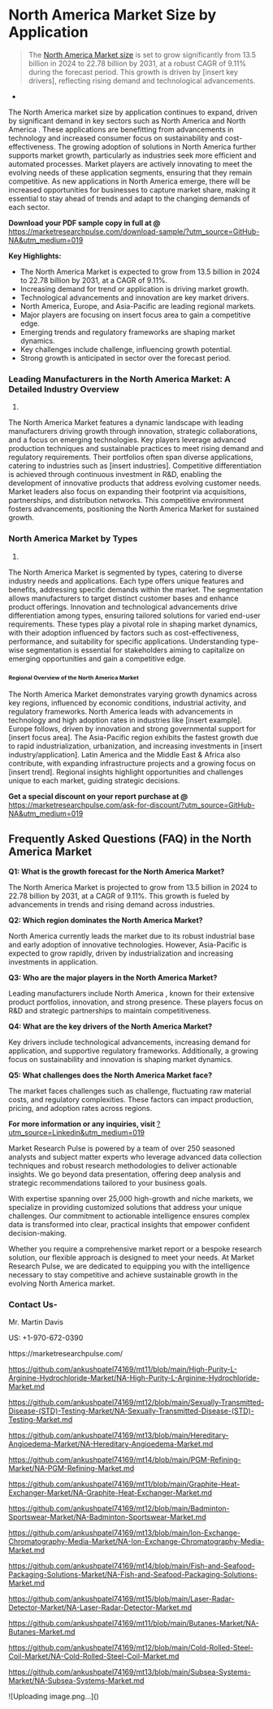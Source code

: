 <h1>North America  Market&nbsp;Size by Application</h1><blockquote><p>The <a href="https://marketresearchpulse.com/download-sample/?utm_source=GitHub-NA&amp;utm_medium=019">North America  Market size</a> is set to grow significantly from 13.5 billion in 2024 to 22.78 billion by 2031, at a robust CAGR of 9.11% during the forecast period. This growth is driven by [insert key drivers], reflecting rising demand and technological advancements.</p></blockquote><ul><li></li></ul><p>The North America  market size by application continues to expand, driven by significant demand in key sectors such as North America  and North America . These applications are benefitting from advancements in technology and increased consumer focus on sustainability and cost-effectiveness. The growing adoption of solutions in North America  further supports market growth, particularly as industries seek more efficient and automated processes. Market players are actively innovating to meet the evolving needs of these application segments, ensuring that they remain competitive. As new applications in North America  emerge, there will be increased opportunities for businesses to capture market share, making it essential to stay ahead of trends and adapt to the changing demands of each sector.</p><p><strong>Download your PDF sample copy in full at @ </strong><a href="https://marketresearchpulse.com/download-sample/?utm_source=GitHub-NA&amp;utm_medium=019">https://marketresearchpulse.com/download-sample/?utm_source=GitHub-NA&amp;utm_medium=019</a></p><p><strong>Key Highlights: </strong></p><ul><li>The North America  Market is expected to grow from 13.5 billion in 2024 to 22.78 billion by 2031, at a CAGR of 9.11%.</li><li>Increasing demand for trend or application is driving market growth.</li><li>Technological advancements and innovation are key market drivers.</li><li>North America, Europe, and Asia-Pacific are leading regional markets.</li><li>Major players are focusing on insert focus area to gain a competitive edge.</li><li>Emerging trends and regulatory frameworks are shaping market dynamics.</li><li>Key challenges include challenge, influencing growth potential.</li><li>Strong growth is anticipated in sector over the forecast period.</li></ul><h3>Leading Manufacturers in the North America  Market: A Detailed Industry Overview</h3><ol><li></li></ol><div class="flex max-w-full flex-col flex-grow"><div class="min-h-8 text-message flex w-full flex-col items-end gap-2 whitespace-normal break-words [.text-message+&amp;]:mt-5" dir="auto" data-message-author-role="assistant" data-message-id="fd8432e4-4910-450d-b182-61b7bfb0a01f" data-message-model-slug="gpt-4o"><div class="flex w-full flex-col gap-1 empty:hidden first:pt-[3px]"><div class="markdown prose w-full break-words dark:prose-invert light"><p>The North America  Market features a dynamic landscape with leading manufacturers driving growth through innovation, strategic collaborations, and a focus on emerging technologies. Key players leverage advanced production techniques and sustainable practices to meet rising demand and regulatory requirements. Their portfolios often span diverse applications, catering to industries such as [insert industries]. Competitive differentiation is achieved through continuous investment in R&amp;D, enabling the development of innovative products that address evolving customer needs. Market leaders also focus on expanding their footprint via acquisitions, partnerships, and distribution networks. This competitive environment fosters advancements, positioning the North America  Market for sustained growth.</p></div></div></div></div><h3>North America  Market by Types</h3><ol><li></li></ol><div class="flex max-w-full flex-col flex-grow"><div class="min-h-8 text-message flex w-full flex-col items-end gap-2 whitespace-normal break-words [.text-message+&amp;]:mt-5" dir="auto" data-message-author-role="assistant" data-message-id="084470be-0bb7-4664-bddf-5156b4f41249" data-message-model-slug="gpt-4o-mini"><div class="flex w-full flex-col gap-1 empty:hidden first:pt-[3px]"><div class="markdown prose w-full break-words dark:prose-invert light"><p>The North America  Market is segmented by types, catering to diverse industry needs and applications. Each type offers unique features and benefits, addressing specific demands within the market. The segmentation allows manufacturers to target distinct customer bases and enhance product offerings. Innovation and technological advancements drive differentiation among types, ensuring tailored solutions for varied end-user requirements. These types play a pivotal role in shaping market dynamics, with their adoption influenced by factors such as cost-effectiveness, performance, and suitability for specific applications. Understanding type-wise segmentation is essential for stakeholders aiming to capitalize on emerging opportunities and gain a competitive edge.</p></div></div></div></div><h3><span style="font-size: 11px;">Regional Overview of the North America  Market</span></h3><div class="flex max-w-full flex-col flex-grow"><div class="min-h-8 text-message flex w-full flex-col items-end gap-2 whitespace-normal break-words [.text-message+&amp;]:mt-5" dir="auto" data-message-author-role="assistant" data-message-id="e9038762-ce64-4e30-91c9-9bd413514231" data-message-model-slug="gpt-4o-mini"><div class="flex w-full flex-col gap-1 empty:hidden first:pt-[3px]"><div class="markdown prose w-full break-words dark:prose-invert light"><p>The North America  Market demonstrates varying growth dynamics across key regions, influenced by economic conditions, industrial activity, and regulatory frameworks. North America leads with advancements in technology and high adoption rates in industries like [insert example]. Europe follows, driven by innovation and strong governmental support for [insert focus area]. The Asia-Pacific region exhibits the fastest growth due to rapid industrialization, urbanization, and increasing investments in [insert industry/application]. Latin America and the Middle East &amp; Africa also contribute, with expanding infrastructure projects and a growing focus on [insert trend]. Regional insights highlight opportunities and challenges unique to each market, guiding strategic decisions.</p></div></div></div></div><p><strong>Get a special discount on your report purchase at @ </strong><a href="https://marketresearchpulse.com/ask-for-discount/?utm_source=GitHub-NA&amp;utm_medium=019">https://marketresearchpulse.com/ask-for-discount/?utm_source=GitHub-NA&amp;utm_medium=019</a></p><h2>Frequently Asked Questions (FAQ) in the North America  Market</h2><p><strong>Q1: What is the growth forecast for the North America  Market?</strong></p><p>The North America  Market is projected to grow from 13.5 billion in 2024 to 22.78 billion by 2031, at a CAGR of 9.11%. This growth is fueled by advancements in trends and rising demand across industries.</p><p><strong>Q2: Which region dominates the North America  Market?</strong></p><p>North America currently leads the market due to its robust industrial base and early adoption of innovative technologies. However, Asia-Pacific is expected to grow rapidly, driven by industrialization and increasing investments in application.</p><p><strong>Q3: Who are the major players in the North America  Market?</strong></p><p>Leading manufacturers include North America , known for their extensive product portfolios, innovation, and strong presence. These players focus on R&amp;D and strategic partnerships to maintain competitiveness.</p><p><strong>Q4: What are the key drivers of the North America  Market?</strong></p><p>Key drivers include technological advancements, increasing demand for application, and supportive regulatory frameworks. Additionally, a growing focus on sustainability and innovation is shaping market dynamics.</p><p><strong>Q5: What challenges does the North America  Market face?</strong></p><p>The market faces challenges such as challenge, fluctuating raw material costs, and regulatory complexities. These factors can impact production, pricing, and adoption rates across regions.</p><p><strong>For more information or any inquiries, visit&nbsp;</strong><a href="?utm_source=Linkedin&utm_medium=019">?utm_source=Linkedin&utm_medium=019</a></p><p>Market Research Pulse is powered by a team of over 250 seasoned analysts and subject matter experts who leverage advanced data collection techniques and robust research methodologies to deliver actionable insights. We go beyond data presentation, offering deep analysis and strategic recommendations tailored to your business goals.</p><p>With expertise spanning over 25,000 high-growth and niche markets, we specialize in providing customized solutions that address your unique challenges. Our commitment to actionable intelligence ensures complex data is transformed into clear, practical insights that empower confident decision-making.</p><p>Whether you require a comprehensive market report or a bespoke research solution, our flexible approach is designed to meet your needs. At Market Research Pulse, we are dedicated to equipping you with the intelligence necessary to stay competitive and achieve sustainable growth in the evolving North America  market.</p><h3><strong>Contact Us-</strong></h3><p>Mr. Martin Davis</p><p>US: +1-970-672-0390</p><p>https://marketresearchpulse.com/</p><p><a href="https://github.com/ankushpatel74169/mt11/blob/main/High-Purity-L-Arginine-Hydrochloride-Market/NA-High-Purity-L-Arginine-Hydrochloride-Market.md">https://github.com/ankushpatel74169/mt11/blob/main/High-Purity-L-Arginine-Hydrochloride-Market/NA-High-Purity-L-Arginine-Hydrochloride-Market.md</a></p><p><a href="https://github.com/ankushpatel74169/mt12/blob/main/Sexually-Transmitted-Disease-(STD)-Testing-Market/NA-Sexually-Transmitted-Disease-(STD)-Testing-Market.md">https://github.com/ankushpatel74169/mt12/blob/main/Sexually-Transmitted-Disease-(STD)-Testing-Market/NA-Sexually-Transmitted-Disease-(STD)-Testing-Market.md</a></p><p><a href="https://github.com/ankushpatel74169/mt13/blob/main/Hereditary-Angioedema-Market/NA-Hereditary-Angioedema-Market.md">https://github.com/ankushpatel74169/mt13/blob/main/Hereditary-Angioedema-Market/NA-Hereditary-Angioedema-Market.md</a></p><p><a href="https://github.com/ankushpatel74169/mt14/blob/main/PGM-Refining-Market/NA-PGM-Refining-Market.md">https://github.com/ankushpatel74169/mt14/blob/main/PGM-Refining-Market/NA-PGM-Refining-Market.md</a></p><p><a href="https://github.com/ankushpatel74169/mt11/blob/main/Graphite-Heat-Exchanger-Market/NA-Graphite-Heat-Exchanger-Market.md">https://github.com/ankushpatel74169/mt11/blob/main/Graphite-Heat-Exchanger-Market/NA-Graphite-Heat-Exchanger-Market.md</a></p><p><a href="https://github.com/ankushpatel74169/mt12/blob/main/Badminton-Sportswear-Market/NA-Badminton-Sportswear-Market.md">https://github.com/ankushpatel74169/mt12/blob/main/Badminton-Sportswear-Market/NA-Badminton-Sportswear-Market.md</a></p><p><a href="https://github.com/ankushpatel74169/mt13/blob/main/Ion-Exchange-Chromatography-Media-Market/NA-Ion-Exchange-Chromatography-Media-Market.md">https://github.com/ankushpatel74169/mt13/blob/main/Ion-Exchange-Chromatography-Media-Market/NA-Ion-Exchange-Chromatography-Media-Market.md</a></p><p><a href="https://github.com/ankushpatel74169/mt14/blob/main/Fish-and-Seafood-Packaging-Solutions-Market/NA-Fish-and-Seafood-Packaging-Solutions-Market.md">https://github.com/ankushpatel74169/mt14/blob/main/Fish-and-Seafood-Packaging-Solutions-Market/NA-Fish-and-Seafood-Packaging-Solutions-Market.md</a></p><p><a href="https://github.com/ankushpatel74169/mt15/blob/main/Laser-Radar-Detector-Market/NA-Laser-Radar-Detector-Market.md">https://github.com/ankushpatel74169/mt15/blob/main/Laser-Radar-Detector-Market/NA-Laser-Radar-Detector-Market.md</a></p><p><a href="https://github.com/ankushpatel74169/mt11/blob/main/Butanes-Market/NA-Butanes-Market.md">https://github.com/ankushpatel74169/mt11/blob/main/Butanes-Market/NA-Butanes-Market.md</a></p><p><a href="https://github.com/ankushpatel74169/mt12/blob/main/Cold-Rolled-Steel-Coil-Market/NA-Cold-Rolled-Steel-Coil-Market.md">https://github.com/ankushpatel74169/mt12/blob/main/Cold-Rolled-Steel-Coil-Market/NA-Cold-Rolled-Steel-Coil-Market.md</a></p><p><a href="https://github.com/ankushpatel74169/mt13/blob/main/Subsea-Systems-Market/NA-Subsea-Systems-Market.md">https://github.com/ankushpatel74169/mt13/blob/main/Subsea-Systems-Market/NA-Subsea-Systems-Market.md</a></p>
![Uploading image.png…]()
